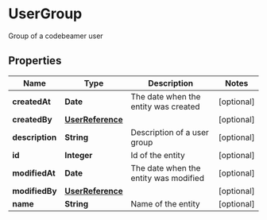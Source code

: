 

# UserGroup

Group of a codebeamer user

## Properties

Name | Type | Description | Notes
------------ | ------------- | ------------- | -------------
**createdAt** | **Date** | The date when the entity was created |  [optional]
**createdBy** | [**UserReference**](UserReference.md) |  |  [optional]
**description** | **String** | Description of a user group |  [optional]
**id** | **Integer** | Id of the entity |  [optional]
**modifiedAt** | **Date** | The date when the entity was modified |  [optional]
**modifiedBy** | [**UserReference**](UserReference.md) |  |  [optional]
**name** | **String** | Name of the entity |  [optional]



